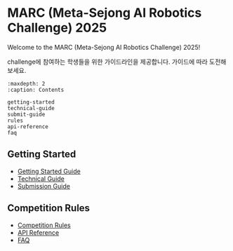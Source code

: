 # MARC (Meta-Sejong AI Robotics Challenge) 2025

Welcome to the MARC (Meta-Sejong AI Robotics Challenge) 2025! 

challenge에 참여하는 학생들을 위한 가이드라인을 제공합니다. 가이드에 따라 도전해보세요.



```{toctree}
:maxdepth: 2
:caption: Contents

getting-started
technical-guide
submit-guide
rules
api-reference
faq
```

## Getting Started

- [Getting Started Guide](getting-started.md)
- [Technical Guide](technical-guide.md)
- [Submission Guide](submit-guide.md)

## Competition Rules

- [Competition Rules](rules.md)
- [API Reference](api-reference.md)
- [FAQ](faq.md) 